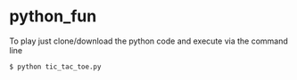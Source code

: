 # python_fun

To play just clone/download the python code and execute via the command line

```
$ python tic_tac_toe.py
```
